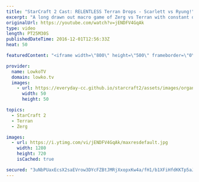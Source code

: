 ```yaml
---
title: "StarCraft 2 Cast: RELENTLESS Terran Drops - Scarlett vs Ryung!"
excerpt: "A long drawn out macro game of Zerg vs Terran with constant drops. Subscribe for more videos: http://lowko.tv/youtube More StarCraft 2 Casts: https://goo.gl/fi5EXG  In this professional match of StarCraft 2 there's a lot of Medivac harass. All throughout the game both players try and build up their armies"
originalUrl: https://youtube.com/watch?v=jENDFV4GqAk
type: video
length: PT25M30S
publishedDateTime: 2016-12-01T12:56:33Z
heat: 50

featuredContent: "<iframe width=\"800\" height=\"500\" frameborder=\"0\" src=\"https://www.youtube.com/embed/jENDFV4GqAk\" allow=\"accelerometer; autoplay; encrypted-media; gyroscope; picture-in-picture\" allowfullscreen></iframe>"

provider:
  name: LowkoTV
  domain: lowko.tv
  images:
    - url: https://everyday-cc.github.io/starcraft2/assets/images/organizations/lowko.tv-50x50.jpg
      width: 50
      height: 50

topics:
  - StarCraft 2
  - Terran
  - Zerg

images:
  - url: https://i.ytimg.com/vi/jENDFV4GqAk/maxresdefault.jpg
    width: 1280
    height: 720
    isCached: true

secured: "3uNbPUaxEcsX2saEVrow3DYcFZBtJMRjXxopxKw4a/fH1/b1XFiHfdKKTp5aJwsbfoCzQ84Uk0OMBptCmtZm4PkwviO0B/CWawhiJMOrxt6KNilT/SRcdOzwRx5adCidMpnqv/B+sOh+iume58ETTO6xCVmX5zUskGwBfbdoFTeZ7YyCm8uEaueAAwJWk74d18tJAH9nJXHIeQk5tXnc31gcCk46b55N8wmcQFMlRguNpdP02z9PN9XiL2jjFtOxvdR3UmMflHuouJKUg6BXs1QvXkmwpOcr1en12pNF0S/WcmAZK2/SSoH1kkiOtMh+L4/R+XJ4vT9Gc+0+M6x8G+VUgOOcZdjDtwS1eTI7uFMAQeUdpAQmX02KsekXEe0fDgHG92hXmEMMBOwNqWhUj7b9T+620fhROD/NXrRvw4tT+kXl/R5x8327ECM5Hw0B;tcNqhxAr8N0I3xi/LlkyUw=="
---
```


